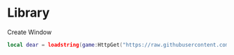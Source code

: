 # Library
Create Window
```lua
local dear = loadstring(game:HttpGet("https://raw.githubusercontent.com/KUYKUBZ/Library/refs/heads/main/dearquiz.lua"))();
```
